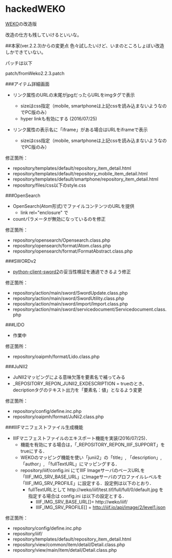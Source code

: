hackedWEKO
==========

[WEKO](http://weko.at.nii.ac.jp/)の改造版

改造の仕方も残していけるといいな。


##本家(ver.2.2.3)からの変更点
色々試したいけど、いまのところしょぼい改造しかできていない。

パッチは以下

patch/fromWeko2.2.3.patch

###アイテム詳細画面
- リンク属性のURLの末尾がjpgだったらURLをimgタグで表示
	- sizeはcss指定（mobile, smartphoneは上記cssを読み込まないようなのでPC版のみ）
	- hyper linkも有効にする (2016/07/25)

- リンク属性の表示名に「iframe」がある場合はURLをiframeで表示
	- sizeはcss指定（mobile, smartphoneは上記cssを読み込まないようなのでPC版のみ）

修正箇所：

- repository/templates/default/repository\_item\_detail.html
- repository/templates/default/repository\_mobile\_item\_detail.html
- repository/templates/default/smartphone/repository\_item\_detail.html
- repository/files/css以下のstyle.css


	
###OpenSearch
- OpenSearch(Atom形式)でファイルコンテンツのURLを提供
	- link rel="enclosure" で
- countパラメータが無効になっているのを修正

修正箇所：

- repository/opensearch/Opensearch.class.php
- repository/opensearch/format/Atom.class.php
- repository/opensearch/format/FormatAbstract.class.php


###SWORDv2
- [python-client-sword2](https://github.com/swordapp/python-client-sword2)の妥当性検証を通過できるよう修正

修正箇所：

- repository/action/main/sword/SwordUpdate.class.php
- repository/action/main/sword/SwordUtility.class.php
- repository/action/main/sword/import/Import.class.php
- repository/action/main/sword/servicedocument/Servicedocument.class.php


###LIDO

- 作業中

修正箇所：

- repository/oaipmh/format/Lido.class.php

###JuNII2
- JuNII2マッピングによる意味欠落を要素名で補ってみる
- \_REPOSITORY\_REPON\_JUNII2\_EXDESCRIPTION = trueのとき、decriptionタグのテキスト出力を「要素名：値」となるよう変更

修正箇所：

- repository/config/define.inc.php
- repository/oaipmh/format/JuNii2.class.php

###IIIFマニフェストファイル生成機能
- IIIFマニフェストファイルのエキスポート機能を実装(2016/07/25)．
	- 機能を有効にする場合は，「\_REPOSITORY\_REPON\_IIIF\_SUPPORT」をtrueにする．
	- WEKOのマッピング機能を使い「junii2」の「title」, 「description」, 「author」, 「fullTextURL」にマッピングする．
	- repository/iiif/config.ini にてIIIF ImageサーバのベースURLを「IIIF\_IMG\_SRV\_BASE\_URL」にImageサーバのプロファイルレベルを「IIIF\_IMG\_SRV\_PROFILE」に設定する．設定例は以下のとおり．
	  - fullTextURLとして http://weko/iiif/test.tif/full/full/0/default.jpg を指定する場合は config.ini は以下の設定とする．
	    - IIIF\_IMG\_SRV\_BASE\_URL[]= http://weko/iiif/
	    - IIIF\_IMG\_SRV\_PROFILE[] = http://iiif.io/api/image/2/level1.json

修正箇所：

- repository/config/define.inc.php
- repository/iiif/
- repository/templates/default/repository\_item\_detail.html
- repository/view/common/item/detail/Detail.class.php
- repository/view/main/item/detail/Detail.class.php
